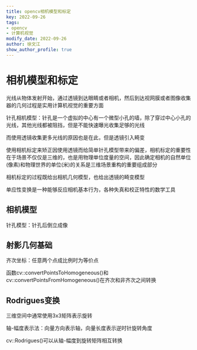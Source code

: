 ```yaml
---
title: opencv相机模型和标定
key: 2022-09-26
tags: 
- opencv
- 计算机视觉
modify_date: 2022-09-26
author: 徐文江
show_author_profile: true
---
```








# 相机模型和标定			
<!--more-->     


光线从物体发射开始，通过透镜到达眼睛或者相机，然后到达视网膜或者图像收集器的几何过程是实用计算机视觉的重要方面				

针孔相机模型：针孔是一个虚拟的中心有一个微型小孔的墙，除了穿过中心小孔的光线，其他光线都被阻挡，但是不能快速曝光收集足够的光线			

而使用透镜收集更多光线的原因也是在此，但是透镜引入畸变			

使用相机标定来矫正因使用透镜而给简单针孔模型带来的偏差，相机标定的重要性在于场景不仅仅是三维的，也是用物理单位度量的空间，因此确定相机的自然单位(像素)和物理世界的单位(米)的关系是三维场景重构的重要组成部分			



相机标定的过程既给出相机几何模型，也给出透镜的畸变模型			

单应性变换是一种能够反应相机基本行为，各种失真和校正特性的数学工具			



## 相机模型			

针孔模型：针孔后倒立成像		



## 射影几何基础			

齐次坐标：任意两个点成比例时为等价点			

函数cv::convertPointsToHomogeneous()和 cv::convertPointsFromHomogeneous()在齐次和非齐次之间转换			



## Rodrigues变换			

三维空间中通常使用3x3矩阵表示旋转		

轴-幅度表示法：向量方向表示轴，向量长度表示逆时针旋转角度		

cv::Rodrigues()可以从轴-幅度到旋转矩阵相互转换			



















